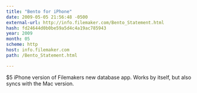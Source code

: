 ```yaml
---
title: "Bento for iPhone"
date: 2009-05-05 21:56:48 -0500
external-url: http://info.filemaker.com/Bento_Statement.html
hash: fd24644d0b0be59a5d4c4a19ac785943
year: 2009
month: 05
scheme: http
host: info.filemaker.com
path: /Bento_Statement.html

---
```


$5 iPhone version of Filemakers new database app. Works by itself, but also syncs with the Mac version.
